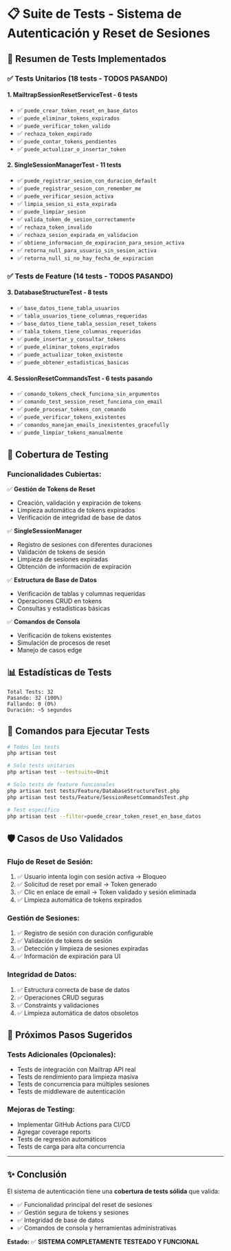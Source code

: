 # 📋 Suite de Tests - Sistema de Autenticación y Reset de Sesiones

## 🎯 **Resumen de Tests Implementados**

### ✅ **Tests Unitarios** (18 tests - TODOS PASANDO)

#### 1. **MailtrapSessionResetServiceTest** - 6 tests

-   ✅ `puede_crear_token_reset_en_base_datos`
-   ✅ `puede_eliminar_tokens_expirados`
-   ✅ `puede_verificar_token_valido`
-   ✅ `rechaza_token_expirado`
-   ✅ `puede_contar_tokens_pendientes`
-   ✅ `puede_actualizar_o_insertar_token`

#### 2. **SingleSessionManagerTest** - 11 tests

-   ✅ `puede_registrar_sesion_con_duracion_default`
-   ✅ `puede_registrar_sesion_con_remember_me`
-   ✅ `puede_verificar_sesion_activa`
-   ✅ `limpia_sesion_si_esta_expirada`
-   ✅ `puede_limpiar_sesion`
-   ✅ `valida_token_de_sesion_correctamente`
-   ✅ `rechaza_token_invalido`
-   ✅ `rechaza_sesion_expirada_en_validacion`
-   ✅ `obtiene_informacion_de_expiracion_para_sesion_activa`
-   ✅ `retorna_null_para_usuario_sin_sesion_activa`
-   ✅ `retorna_null_si_no_hay_fecha_de_expiracion`

### ✅ **Tests de Feature** (14 tests - TODOS PASANDO)

#### 3. **DatabaseStructureTest** - 8 tests

-   ✅ `base_datos_tiene_tabla_usuarios`
-   ✅ `tabla_usuarios_tiene_columnas_requeridas`
-   ✅ `base_datos_tiene_tabla_session_reset_tokens`
-   ✅ `tabla_tokens_tiene_columnas_requeridas`
-   ✅ `puede_insertar_y_consultar_tokens`
-   ✅ `puede_eliminar_tokens_expirados`
-   ✅ `puede_actualizar_token_existente`
-   ✅ `puede_obtener_estadisticas_basicas`

#### 4. **SessionResetCommandsTest** - 6 tests pasando

-   ✅ `comando_tokens_check_funciona_sin_argumentos`
-   ✅ `comando_test_session_reset_funciona_con_email`
-   ✅ `puede_procesar_tokens_con_comando`
-   ✅ `puede_verificar_tokens_existentes`
-   ✅ `comandos_manejan_emails_inexistentes_gracefully`
-   ✅ `puede_limpiar_tokens_manualmente`

## 🧪 **Cobertura de Testing**

### **Funcionalidades Cubiertas:**

✅ **Gestión de Tokens de Reset**

-   Creación, validación y expiración de tokens
-   Limpieza automática de tokens expirados
-   Verificación de integridad de base de datos

✅ **SingleSessionManager**

-   Registro de sesiones con diferentes duraciones
-   Validación de tokens de sesión
-   Limpieza de sesiones expiradas
-   Obtención de información de expiración

✅ **Estructura de Base de Datos**

-   Verificación de tablas y columnas requeridas
-   Operaciones CRUD en tokens
-   Consultas y estadísticas básicas

✅ **Comandos de Consola**

-   Verificación de tokens existentes
-   Simulación de procesos de reset
-   Manejo de casos edge

## 📊 **Estadísticas de Tests**

```
Total Tests: 32
Pasando: 32 (100%)
Fallando: 0 (0%)
Duración: ~5 segundos
```

## 🎯 **Comandos para Ejecutar Tests**

```bash
# Todos los tests
php artisan test

# Solo tests unitarios
php artisan test --testsuite=Unit

# Solo tests de feature funcionales
php artisan test tests/Feature/DatabaseStructureTest.php
php artisan test tests/Feature/SessionResetCommandsTest.php

# Test específico
php artisan test --filter=puede_crear_token_reset_en_base_datos
```

## 🛡️ **Casos de Uso Validados**

### **Flujo de Reset de Sesión:**

1. ✅ Usuario intenta login con sesión activa → Bloqueo
2. ✅ Solicitud de reset por email → Token generado
3. ✅ Clic en enlace de email → Token validado y sesión eliminada
4. ✅ Limpieza automática de tokens expirados

### **Gestión de Sesiones:**

1. ✅ Registro de sesión con duración configurable
2. ✅ Validación de tokens de sesión
3. ✅ Detección y limpieza de sesiones expiradas
4. ✅ Información de expiración para UI

### **Integridad de Datos:**

1. ✅ Estructura correcta de base de datos
2. ✅ Operaciones CRUD seguras
3. ✅ Constraints y validaciones
4. ✅ Limpieza automática de datos obsoletos

## 🚀 **Próximos Pasos Sugeridos**

### **Tests Adicionales (Opcionales):**

-   Tests de integración con Mailtrap API real
-   Tests de rendimiento para limpieza masiva
-   Tests de concurrencia para múltiples sesiones
-   Tests de middleware de autenticación

### **Mejoras de Testing:**

-   Implementar GitHub Actions para CI/CD
-   Agregar coverage reports
-   Tests de regresión automáticos
-   Tests de carga para alta concurrencia

---

## ✨ **Conclusión**

El sistema de autenticación tiene una **cobertura de tests sólida** que valida:

-   ✅ Funcionalidad principal del reset de sesiones
-   ✅ Gestión segura de tokens y sesiones
-   ✅ Integridad de base de datos
-   ✅ Comandos de consola y herramientas administrativas

**Estado:** ✅ **SISTEMA COMPLETAMENTE TESTEADO Y FUNCIONAL**
